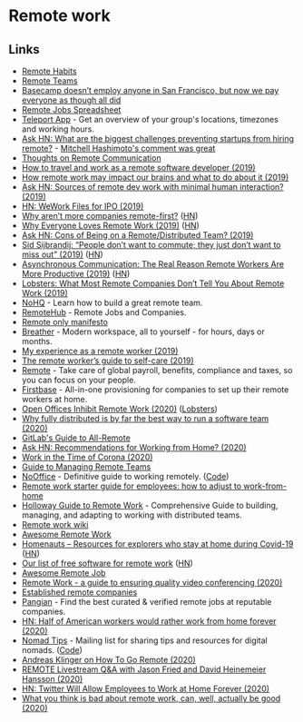 # Remote work

## Links

- [Remote Habits](http://remotehabits.com/)
- [Remote Teams](https://medium.com/@beccadownes/remote-teams-45038339ac68)
- [Basecamp doesn’t employ anyone in San Francisco, but now we pay everyone as though all did](https://m.signalvnoise.com/basecamp-doesnt-employ-anyone-in-san-francisco-but-now-we-pay-everyone-as-though-all-did-3ee87013cfc2)
- [Remote Jobs Spreadsheet](https://docs.google.com/spreadsheets/d/1JfNAbUX_lN9K3MCNHO15GJtJ5qpk7H9Cl3xTBwv2FR8/edit#gid=366809548)
- [Teleport App](https://sundial.teleport.org/) - Get an overview of your group's locations, timezones and working hours.
- [Ask HN: What are the biggest challenges preventing startups from hiring remote?](https://news.ycombinator.com/item?id=17021655) - [Mitchell Hashimoto's comment was great](https://news.ycombinator.com/item?id=17022563)
- [Thoughts on Remote Communication](https://blog.danlew.net/2018/07/19/hear-me-talkin-to-ya-thoughts-on-remote-communication/)
- [How to travel and work as a remote software developer (2019)](https://www.youtube.com/watch?v=Mt16aoEzSsU)
- [How remote work may impact our brains and what to do about it (2019)](https://leowid.com/remote-work-loneliness-brain-damage/)
- [Ask HN: Sources of remote dev work with minimal human interaction? (2019)](https://news.ycombinator.com/item?id=19767428)
- [HN: WeWork Files for IPO (2019)](https://news.ycombinator.com/item?id=19781549)
- [Why aren’t more companies remote-first?](https://upside.fm/the-future-of-work-is-here-so-why-arent-more-companies-remote-first/) ([HN](https://news.ycombinator.com/item?id=20103935))
- [Why Everyone Loves Remote Work (2019)](https://usefyi.com/remote-work-report/) ([HN](https://news.ycombinator.com/item?id=20745808))
- [Ask HN: Cons of Being on a Remote/Distributed Team? (2019)](https://news.ycombinator.com/item?id=21020168)
- [Sid Sijbrandij: “People don’t want to commute; they just don’t want to miss out” (2019)](https://nohq.co/blog/sid-sijbrandij-people-dont-want-to-commute-they-ju/) ([HN](https://news.ycombinator.com/item?id=21123910))
- [Asynchronous Communication: The Real Reason Remote Workers Are More Productive (2019)](https://doist.com/blog/asynchronous-communication/) ([HN](https://news.ycombinator.com/item?id=21268162))
- [Lobsters: What Most Remote Companies Don’t Tell You About Remote Work (2019)](https://lobste.rs/s/falb03/what_most_remote_companies_don_t_tell_you)
- [NoHQ](https://nohq.co/) - Learn how to build a great remote team.
- [RemoteHub](https://remotehub.io/) - Remote Jobs and Companies.
- [Remote only manifesto](https://remoteonly.org/)
- [Breather](https://breather.com/) - Modern workspace, all to yourself - for hours, days or months.
- [My experience as a remote worker (2019)](https://www.joshwcomeau.com/posts/remote-work/)
- [The remote worker’s guide to self-care (2019)](https://blog.astropad.com/remote-worker-self-care/)
- [Remote](https://remote.com/) - Take care of global payroll, benefits, compliance and taxes, so you can focus on your people.
- [Firstbase](https://www.firstbasehq.com/) - All-in-one provisioning for companies to set up their remote workers at home.
- [Open Offices Inhibit Remote Work (2020)](https://blog.eldrid.ge/2020/02/18/open-offices-inhibiut-remote-work/) ([Lobsters](https://lobste.rs/s/lfwdz8/open_offices_inhibit_remote_work))
- [Why fully distributed is by far the best way to run a software team (2020)](https://medium.com/red-planet-labs/why-fully-distributed-is-by-far-the-best-way-to-run-a-software-team-d99abfc0c700)
- [GitLab's Guide to All-Remote](https://about.gitlab.com/company/culture/all-remote/guide/)
- [Ask HN: Recommendations for Working from Home? (2020)](https://news.ycombinator.com/item?id=22549300)
- [Work in the Time of Corona (2020)](https://blog.alicegoldfuss.com/work-in-the-time-of-corona/)
- [Guide to Managing Remote Teams](https://knowyourteam.com/m/managing_remote_teams)
- [NoOffice](https://nooffice.org/) - Definitive guide to working remotely. ([Code](https://github.com/Nozbe/NoOffice.org))
- [Remote work starter guide for employees: how to adjust to work-from-home](https://about.gitlab.com/company/culture/all-remote/remote-work-starter-guide/)
- [Holloway Guide to Remote Work](https://www.holloway.com/g/remote-work/about) - Comprehensive Guide to building, managing, and adapting to working with distributed teams.
- [Remote work wiki](https://www.notion.so/Remote-work-wiki-1b21ef5501714fffa9f5c5c25677371f)
- [Awesome Remote Work](https://github.com/hugo53/awesome-RemoteWork#readme)
- [Homenauts – Resources for explorers who stay at home during Covid-19](https://www.homenauts.com/) ([HN](https://news.ycombinator.com/item?id=22679663))
- [Our list of free software for remote work](https://puri.sm/posts/our-essential-list-of-free-software-for-remote-work/) ([HN](https://news.ycombinator.com/item?id=22698299))
- [Awesome Remote Job](https://github.com/lukasz-madon/awesome-remote-job#readme)
- [Remote Work - a guide to ensuring quality video conferencing (2020)](https://dev.to/stripe/remote-work-a-guide-to-ensuring-quality-video-conferencing-55fi)
- [Established remote companies](https://github.com/yanirs/established-remote#readme)
- [Pangian](https://pangian.com/) - Find the best curated & verified remote jobs at reputable companies.
- [HN: Half of American workers would rather work from home forever (2020)](https://news.ycombinator.com/item?id=22864827)
- [Nomad Tips](https://tinyletter.com/nomadtips) - Mailing list for sharing tips and resources for digital nomads. ([Code](https://github.com/georgemandis/remote-working-list))
- [Andreas Klinger on How To Go Remote (2020)](https://overcast.fm/+LDKdiXgwE)
- [REMOTE Livestream Q&A with Jason Fried and David Heinemeier Hansson (2020)](https://www.youtube.com/watch?v=KPKOVT4vZD4)
- [HN: Twitter Will Allow Employees to Work at Home Forever (2020)](https://news.ycombinator.com/item?id=23155647)
- [What you think is bad about remote work, can, well, actually be good (2020)](https://thorstenball.com/blog/2020/05/22/what-you-think-is-bad-about-remote-work-can-actually-be-good/)
